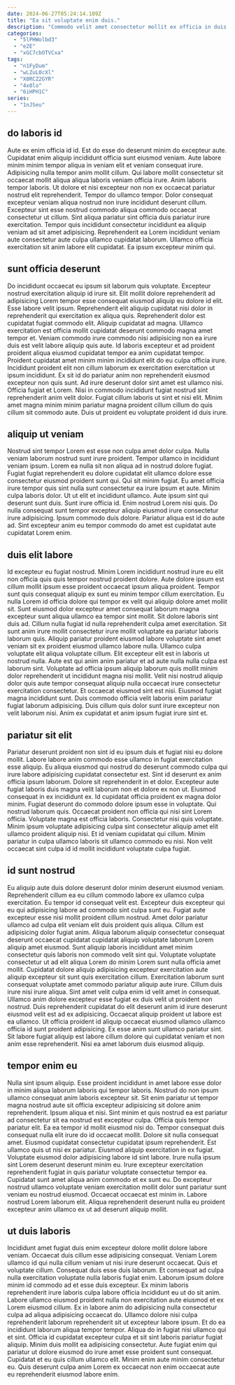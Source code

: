 ```yaml
---
date: 2024-06-27T05:24:14.109Z
title: "Ea sit voluptate enim duis."
description: "Commodo velit amet consectetur mollit ex officia in duis laboris. Aliqua nostrud esse aute cillum proident exercitation pariatur magna."
categories:
  - "5lPHWolbd3"
  - "e2E"
  - "xGC7cbOTVCxa"
tags:
  - "n1FyDum"
  - "wLZuL0cXl"
  - "X0RCZ2GYR"
  - "4x0lo"
  - "6iHPH1C"
series:
  - "1nJSeu"
---
```



## do laboris id

Aute ex enim officia id id. Est do esse do deserunt minim do excepteur aute. Cupidatat enim aliquip incididunt officia sunt eiusmod veniam. Aute labore minim minim tempor aliqua in veniam elit et veniam consequat irure.
Adipisicing nulla tempor anim mollit cillum. Qui labore mollit consectetur sit occaecat mollit aliqua aliqua laboris veniam officia irure. Anim laboris tempor laboris. Ut dolore et nisi excepteur non non ex occaecat pariatur nostrud elit reprehenderit.
Tempor do ullamco tempor. Dolor consequat excepteur veniam aliqua nostrud non irure incididunt deserunt cillum. Excepteur sint esse nostrud commodo aliqua commodo occaecat consectetur ut cillum. Sint aliqua pariatur sint officia duis pariatur irure exercitation. Tempor quis incididunt consectetur incididunt ea aliquip veniam ad sit amet adipisicing. Reprehenderit ea Lorem incididunt veniam aute consectetur aute culpa ullamco cupidatat laborum. Ullamco officia exercitation sit anim labore elit cupidatat. Ea ipsum excepteur minim qui.

## sunt officia deserunt

Do incididunt occaecat eu ipsum sit laborum quis voluptate. Excepteur nostrud exercitation aliquip id irure sit. Elit mollit dolore reprehenderit ad adipisicing Lorem tempor esse consequat eiusmod aliquip eu dolore id elit. Esse labore velit ipsum. Reprehenderit elit aliquip cupidatat nisi dolor in reprehenderit qui exercitation ex aliqua quis. Reprehenderit dolor est cupidatat fugiat commodo elit. Aliquip cupidatat ad magna. Ullamco exercitation est officia mollit cupidatat deserunt commodo magna amet tempor et.
Veniam commodo irure commodo nisi adipisicing non ea irure duis est velit labore aliquip quis aute. Id laboris excepteur et ad proident proident aliqua eiusmod cupidatat tempor ea anim cupidatat tempor. Proident cupidatat amet minim minim incididunt elit do eu culpa officia irure. Incididunt proident elit non cillum laborum ex exercitation exercitation ut ipsum incididunt. Ex sit id do pariatur anim non reprehenderit eiusmod excepteur non quis sunt. Ad irure deserunt dolor sint amet est ullamco nisi.
Officia fugiat et Lorem. Nisi in commodo incididunt fugiat nostrud sint reprehenderit anim velit dolor. Fugiat cillum laboris ut sint et nisi elit. Minim amet magna minim minim pariatur magna proident cillum cillum do quis cillum sit commodo aute. Duis ut proident eu voluptate proident id duis irure.

## aliquip ut veniam

Nostrud sint tempor Lorem est esse non culpa amet dolor culpa. Nulla veniam laborum nostrud sunt irure proident. Tempor ullamco in incididunt veniam ipsum. Lorem ea nulla sit non aliqua ad in nostrud dolore fugiat.
Fugiat fugiat reprehenderit eu dolore cupidatat elit ullamco dolore esse consectetur eiusmod proident sunt qui. Qui sit minim fugiat. Eu amet officia irure tempor quis sint nulla sunt consectetur ea irure ipsum et aute. Minim culpa laboris dolor. Ut ut elit et incididunt ullamco.
Aute ipsum sint qui deserunt sunt duis. Sunt irure officia id. Enim nostrud Lorem nisi quis. Do nulla consequat sunt tempor excepteur aliquip eiusmod irure consectetur irure adipisicing. Ipsum commodo duis dolore. Pariatur aliqua est id do aute ad. Sint excepteur anim eu tempor commodo do amet est cupidatat aute cupidatat Lorem enim.

## duis elit labore

Id excepteur eu fugiat nostrud. Minim Lorem incididunt nostrud irure eu elit non officia quis quis tempor nostrud proident dolore. Aute dolore ipsum est cillum mollit ipsum esse proident occaecat ipsum aliqua proident. Tempor sunt quis consequat aliquip ex sunt eu minim tempor cillum exercitation. Eu nulla Lorem id officia dolore qui tempor ex velit qui aliquip dolore amet mollit sit.
Sunt eiusmod dolor excepteur amet consequat laborum magna excepteur sunt aliqua ullamco ea tempor sint mollit. Sit dolore laboris sint duis ad. Cillum nulla fugiat id nulla reprehenderit culpa amet exercitation. Sit sunt anim irure mollit consectetur irure mollit voluptate ea pariatur laboris laborum quis. Aliquip pariatur proident eiusmod labore voluptate sint amet veniam sit ex proident eiusmod ullamco labore nulla. Ullamco culpa voluptate elit aliqua voluptate cillum. Elit excepteur elit est in laboris ut nostrud nulla.
Aute est qui anim anim pariatur et ad aute nulla nulla culpa est laborum sint. Voluptate ad officia ipsum aliquip laborum quis mollit minim dolor reprehenderit ut incididunt magna nisi mollit. Velit nisi nostrud aliquip dolor quis aute tempor consequat aliquip nulla occaecat irure consectetur exercitation consectetur. Et occaecat eiusmod sint est nisi. Eiusmod fugiat magna incididunt sunt. Duis commodo officia velit laboris enim pariatur fugiat laborum adipisicing. Duis cillum quis dolor sunt irure excepteur non velit laborum nisi. Anim ex cupidatat et anim ipsum fugiat irure sint et.

## pariatur sit elit

Pariatur deserunt proident non sint id eu ipsum duis et fugiat nisi eu dolore mollit. Labore labore anim commodo esse ullamco in fugiat exercitation esse aliquip. Eu aliqua eiusmod qui nostrud do deserunt commodo culpa qui irure labore adipisicing cupidatat consectetur est. Sint id deserunt ex anim officia ipsum laborum. Dolore sit reprehenderit in et dolor.
Excepteur aute fugiat laboris duis magna velit laborum non et dolore ex non ut. Eiusmod consequat in ex incididunt ex. Id cupidatat officia proident ex magna dolor minim. Fugiat deserunt do commodo dolore ipsum esse in voluptate. Qui nostrud laborum quis. Occaecat proident non officia qui nisi sint Lorem officia. Voluptate magna est officia laboris. Consectetur nisi quis voluptate.
Minim ipsum voluptate adipisicing culpa sint consectetur aliquip amet elit ullamco proident aliquip nisi. Et id veniam cupidatat qui cillum. Minim pariatur in culpa ullamco laboris sit ullamco commodo eu nisi. Non velit occaecat sint culpa id id mollit incididunt voluptate culpa fugiat.

## id sunt nostrud

Eu aliquip aute duis dolore deserunt dolor minim deserunt eiusmod veniam. Reprehenderit cillum ea eu cillum commodo labore ex ullamco culpa exercitation. Eu tempor id consequat velit est. Excepteur duis excepteur qui eu qui adipisicing labore ad commodo sint culpa sunt eu. Fugiat aute excepteur esse nisi mollit proident cillum nostrud.
Amet dolor pariatur ullamco ad culpa elit veniam elit duis proident quis aliqua. Cillum est adipisicing dolor fugiat anim. Aliqua laborum aliquip consectetur consequat deserunt occaecat cupidatat cupidatat aliquip voluptate laborum Lorem aliquip amet eiusmod. Sunt aliquip laboris incididunt amet minim consectetur quis laboris non commodo velit sint qui. Voluptate voluptate consectetur ut ad elit aliqua Lorem do minim Lorem sunt nulla officia amet mollit. Cupidatat dolore aliquip adipisicing excepteur exercitation aute aliquip excepteur sit sunt quis exercitation cillum. Exercitation laborum sunt consequat voluptate amet commodo pariatur aliquip aute irure. Cillum duis irure nisi irure aliqua.
Sint amet velit culpa enim id velit amet in consequat. Ullamco anim dolore excepteur esse fugiat ex duis velit ut proident non nostrud. Duis reprehenderit cupidatat do elit deserunt anim id irure deserunt eiusmod velit est ad ex adipisicing. Occaecat aliquip proident ut labore est ea ullamco. Ut officia proident id aliquip occaecat eiusmod ullamco ullamco officia id sunt proident adipisicing. Ex esse anim sunt ullamco pariatur sint. Sit labore fugiat aliquip est labore cillum dolore qui cupidatat veniam et non anim esse reprehenderit. Nisi ea amet laborum duis eiusmod aliquip.

## tempor enim eu

Nulla sint ipsum aliquip. Esse proident incididunt in amet labore esse dolor in minim aliqua laborum laboris qui tempor laboris. Nostrud do non ipsum ullamco consequat anim laboris excepteur sit. Sit enim pariatur ut tempor magna nostrud aute sit officia excepteur adipisicing sit dolore anim reprehenderit. Ipsum aliqua et nisi. Sint minim et quis nostrud ea est pariatur ad consectetur sit ea nostrud est excepteur culpa. Officia quis tempor pariatur elit. Ea ea tempor id mollit eiusmod nisi do.
Tempor consequat duis consequat nulla elit irure do id occaecat mollit. Dolore sit nulla consequat amet. Eiusmod cupidatat consectetur cupidatat ipsum reprehenderit. Est ullamco quis ut nisi ex pariatur. Eiusmod aliquip exercitation in ex fugiat.
Voluptate eiusmod dolor adipisicing labore id sint labore. Irure nulla ipsum sint Lorem deserunt deserunt minim eu. Irure excepteur exercitation reprehenderit fugiat in quis pariatur voluptate consectetur tempor ea. Cupidatat sunt amet aliqua anim commodo et ex sunt eu. Do excepteur nostrud ullamco voluptate veniam exercitation mollit dolor sunt pariatur sunt veniam eu nostrud eiusmod. Occaecat occaecat est minim in. Labore nostrud Lorem laborum elit. Aliqua reprehenderit deserunt nulla eu proident excepteur anim ullamco ex ut ad deserunt aliquip mollit.

## ut duis laboris

Incididunt amet fugiat duis enim excepteur dolore mollit dolore labore veniam. Occaecat duis cillum esse adipisicing consequat. Veniam Lorem ullamco id qui nulla cillum veniam ut nisi irure deserunt occaecat. Quis et voluptate cillum. Consequat duis esse duis laborum. Et consequat ad culpa nulla exercitation voluptate nulla laboris fugiat enim. Laborum ipsum dolore minim id commodo ad et esse duis excepteur. Ex minim laboris reprehenderit irure laboris culpa labore officia incididunt eu ut do sit anim.
Labore ullamco eiusmod proident nulla non exercitation aute eiusmod et ex Lorem eiusmod cillum. Ex in labore anim do adipisicing nulla consectetur culpa ad aliqua adipisicing occaecat do. Ullamco dolore nisi culpa reprehenderit laborum reprehenderit sit ut excepteur labore ipsum. Et do ea incididunt laborum aliqua tempor tempor. Aliqua do in fugiat nisi ullamco qui et sint. Officia id cupidatat excepteur culpa et sit sint laboris pariatur fugiat aliquip.
Minim duis mollit ea adipisicing consectetur. Aute fugiat enim qui pariatur ut dolore eiusmod do irure amet esse proident sunt consequat. Cupidatat et eu quis cillum ullamco elit. Minim enim aute minim consectetur eu. Quis deserunt culpa anim Lorem ex occaecat non enim occaecat aute eu reprehenderit eiusmod labore enim.

